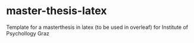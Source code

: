 # master-thesis-latex
Template for a masterthesis in latex (to be used in overleaf) for Institute of Psychollogy Graz
